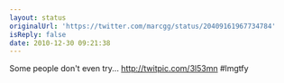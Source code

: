 ```yaml
---
layout: status
originalUrl: 'https://twitter.com/marcgg/status/20409161967734784'
isReply: false
date: 2010-12-30 09:21:38
---
```


Some people don't even try... http://twitpic.com/3l53mn  #lmgtfy
